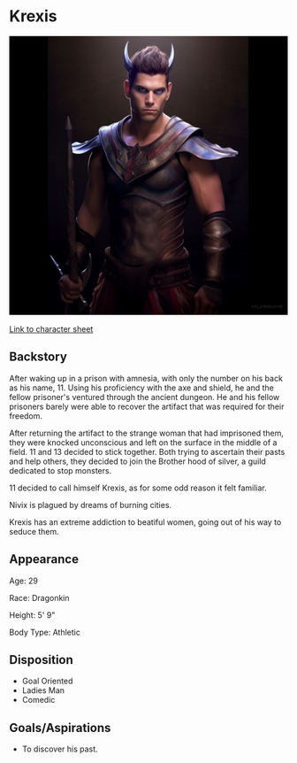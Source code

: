 # Krexis

![alt_text](Krexis.png)

[Link to character sheet](https://docs.google.com/spreadsheets/d/1RoliFNaZCZ6p8nevLTn-1Khcz0cAYuO0s-Dvev9g7TU/edit?usp=sharing)

## Backstory

After waking up in a prison with amnesia, with only the number on his back as his name, 11. Using his proficiency with the axe and shield, he and the fellow prisoner's ventured through the ancient dungeon. He and his fellow prisoners barely were able to recover the artifact that was required for their freedom.

After returning the artifact to the strange woman that had imprisoned them, they were knocked unconscious and left on the surface in the middle of a field. 11 and 13 decided to stick together. Both trying to ascertain their pasts and help others, they decided to join the Brother hood of silver, a guild dedicated to stop monsters.

11 decided to call himself Krexis, as for some odd reason it felt familiar.

Nivix is plagued by dreams of burning cities.

Krexis has an extreme addiction to beatiful women, going out of his way to seduce them.


## Appearance

Age: 29

Race: Dragonkin

Height: 5' 9"

Body Type: Athletic

## Disposition

- Goal Oriented
- Ladies Man
- Comedic

## Goals/Aspirations

- To discover his past.
